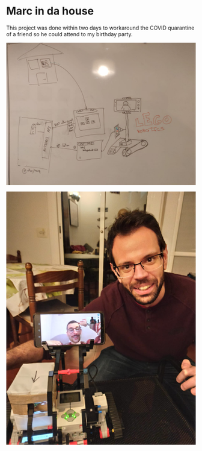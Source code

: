 # Marc in da house

This project was done within two days to workaround the COVID quarantine of a friend so he could attend to my birthday party.

![initial-plan](https://github.com/davizuku/marc_in_da_house/raw/master/res/initial-plan.jpeg)

![general-test](https://github.com/davizuku/marc_in_da_house/raw/master/res/general-test.jpeg)
